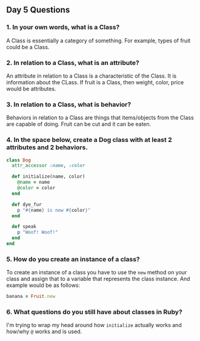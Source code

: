 ## Day 5 Questions

### 1. In your own words, what is a Class?

A Class is essentially a category of something. For example, types of fruit could be a Class.

### 2. In relation to a Class, what is an attribute?

An attribute in relation to a Class is a characteristic of the Class. It is information about the CLass. If fruit is a Class, then weight, color, price would be attributes.

### 3. In relation to a Class, what is behavior?

Behaviors in relation to a Class are things that items/objects from the Class are capable of doing. Fruit can be cut and it can be eaten.

### 4. In the space below, create a Dog class with at least 2 attributes and 2 behaviors.

```ruby
class Dog
  attr_accessor :name, :color

  def initialize(name, color)
    @name = name
    @color = color
  end

  def dye_fur
    p "#{name} is now #{color}"  
  end

  def speak
    p "Woof! Woof!"
  end
end       
```

### 5. How do you create an instance of a class?

To create an instance of a class you have to use the `new` method on your class and assign that to a variable that represents the class instance. And example would be as follows:
```ruby
banana = Fruit.new
```

### 6. What questions do you still have about classes in Ruby?

I'm trying to wrap my head around how `initialize` actually works and how/why `@` works and is used.
